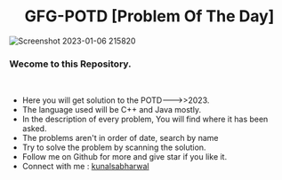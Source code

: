 <h1 align="center">GFG-POTD [Problem Of The Day]</h1>

![Screenshot 2023-01-06 215820](https://user-images.githubusercontent.com/78317220/211054616-d9f2f078-a420-4ada-83fb-b3237d354178.png)

<h3 aligh="center">Wecome to this Repository.</h3></br>
<ul>
  <li>Here you will get solution to the POTD--->>2023.</li>
  <li>The language used will be C++ and Java mostly.</li>
  <li>In the description of every problem, You will find where it has been asked.</li>
  <li>The problems aren't in order of date, search by name</li>
  <li>Try to solve the problem by scanning the solution.</li>
  <li>Follow me on Github for more and give star if you like it.</li>
  <li>Connect with me : <a href="https://www.linkedin.com/in/kunalsabharwal">kunalsabharwal</a></li>
